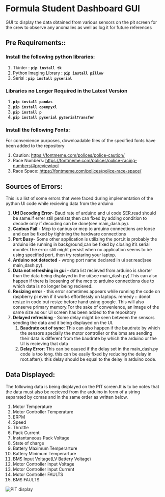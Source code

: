 # Formula Student Dashboard GUI
 GUI to display the data obtained from various sensors on the pit screen for the crew to observe any anomalies as well as log it for future references

## Pre Requirements::

### Install the following python libraries:
1. Tkinter : **```pip install tk```**
2. Python Imaging Library :  **```pip install pillow```**
3. Serial : **```pip install pyserial```**


### Libraries no Longer Required in the Latest Version 
1. **```pip install pandas```**
2. **```pip install openpyxl```**
3. **```pip install p```**
4. **```pip install pyserial pySerialTransfer```**
                         
                         
### Install the following Fonts:
For convenience purposes, downloadable files of the specified fonts have been added to the repository
1. Caution: https://fontmeme.com/polices/police-caution/
2. Race Numbers: https://fontmeme.com/polices/police-racing-numbers/#previewtool
3. Race Space: https://fontmeme.com/polices/police-race-space/


## Sources of Errors:
This is a list of some errors that were faced during implementation of the python UI code while recieving data from the arduino

1. **Utf Decoding Error**- Baud rate of arduino and ui code SER.read should be same.if errer still persists,then can fixed by adding condition to decode only if decoding can be done(see main_dash.py).
2. **Canbus Fail** - Mcp to canbus or mcp to arduino connections are loose and can be fixed by tightning the hardware connections
3. **Port Busy**- Some other application is utilizing the port.it is probably the arduino ide running in background,can be fixed by closing it’s serial moniter.The error still might persist when no application seems to be using specified port, then try restaring your laptop.
4. **Arduino not detected** - wrong port name declared in ui ser.read(see main_dash.py).
5. **Data not refreshing in gui** - data list recieved from arduino is shorter than the data being displayed in the ui(see main_dash.py).This can also happen if there is loosening of the mcp to arduino connections due to which data is no longer being recieved.
6. **Resizing error** - this error sometimes appears while running the code on raspberry pi even if it works effortlessly on laptops. remedy :: donot resize in code but resize before hand using google. This will also conserve primary memory.For the sake of convenience, an image of the same size as our UI screen has been added to the repository
7. **Delayed refreshing** - Some delay might be seen between the sensors sending the data and it being displayed on the UI.
   1. **Baudrate out of sync**: This can also happen if the baudrate by which the sensors specially the motor controller or the bms are sending their data is different from the baudrate by which the arduino or the UI is recieving that data
   2. **Delay Error**: This can be caused if the delay set in the main_dash.py code is too long. this can be easily fixed by reducing the delay in root.after(). this delay should be equal to the delay in arduino code.


## Data Displayed:
The following data is being displayed on the PIT screen.It is to be notes that the data must also be recieved from the arduino in form of a string separated by comas and in the same order as written below.
1. Motor Temperature
2. Motor Controller Temperature
3. ERPM
4. Speed
5. Throttle
6. Pack Current
7. Instantaneous Pack Voltage
8. State of charge
9. Battery Maximum Temperarture
10. Battery Minimum Temperarture
11. BMS Input Voltage(LV Battery Voltage)
12. Motor Controller Input Voltage
13. Motor Controller Input Current
14. Motor Controller FAULTS
15. BMS FAULTS
<img src="./resources/readme images/working ui.png" alt="PIT display" />
